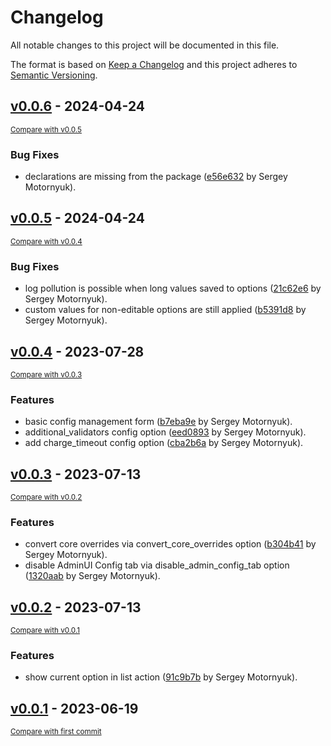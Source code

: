 # Changelog

All notable changes to this project will be documented in this file.

The format is based on [Keep a Changelog](http://keepachangelog.com/en/1.0.0/)
and this project adheres to [Semantic Versioning](http://semver.org/spec/v2.0.0.html).

<!-- insertion marker -->
## [v0.0.6](https://github.com/ckan/ckanext-editable-config/releases/tag/v0.0.6) - 2024-04-24

<small>[Compare with v0.0.5](https://github.com/ckan/ckanext-editable-config/compare/v0.0.5...v0.0.6)</small>

### Bug Fixes

- declarations are missing from the package ([e56e632](https://github.com/ckan/ckanext-editable-config/commit/e56e63246ead21fe163e46e64bef3be441ea9f55) by Sergey Motornyuk).

## [v0.0.5](https://github.com/ckan/ckanext-editable-config/releases/tag/v0.0.5) - 2024-04-24

<small>[Compare with v0.0.4](https://github.com/ckan/ckanext-editable-config/compare/v0.0.4...v0.0.5)</small>

### Bug Fixes

- log pollution is possible when long values saved to options ([21c62e6](https://github.com/ckan/ckanext-editable-config/commit/21c62e67d558f971169d328681652539f1a9e7df) by Sergey Motornyuk).
- custom values for non-editable options are still applied ([b5391d8](https://github.com/ckan/ckanext-editable-config/commit/b5391d88dd3e4f9a5427f7d421ce95def0206fb2) by Sergey Motornyuk).

## [v0.0.4](https://github.com/ckan/ckanext-editable-config/releases/tag/v0.0.4) - 2023-07-28

<small>[Compare with v0.0.3](https://github.com/ckan/ckanext-editable-config/compare/v0.0.3...v0.0.4)</small>

### Features

- basic config management form ([b7eba9e](https://github.com/ckan/ckanext-editable-config/commit/b7eba9e2ee4343c65750d38227596e9a40f4db53) by Sergey Motornyuk).
- additional_validators config option ([eed0893](https://github.com/ckan/ckanext-editable-config/commit/eed08939c4f0704f50dcfecb15a5eb380f1b0e27) by Sergey Motornyuk).
- add charge_timeout config option ([cba2b6a](https://github.com/ckan/ckanext-editable-config/commit/cba2b6aea6f62ec27c588d0b77a53651f87409b1) by Sergey Motornyuk).

## [v0.0.3](https://github.com/ckan/ckanext-editable-config/releases/tag/v0.0.3) - 2023-07-13

<small>[Compare with v0.0.2](https://github.com/ckan/ckanext-editable-config/compare/v0.0.2...v0.0.3)</small>

### Features

- convert core overrides via convert_core_overrides option ([b304b41](https://github.com/ckan/ckanext-editable-config/commit/b304b41fe548bb3c25087007ee0a6dae34e6a025) by Sergey Motornyuk).
- disable AdminUI Config tab via disable_admin_config_tab option ([1320aab](https://github.com/ckan/ckanext-editable-config/commit/1320aab961b5804a4f88dc1095294234aa2f3582) by Sergey Motornyuk).

## [v0.0.2](https://github.com/ckan/ckanext-editable-config/releases/tag/v0.0.2) - 2023-07-13

<small>[Compare with v0.0.1](https://github.com/ckan/ckanext-editable-config/compare/v0.0.1...v0.0.2)</small>

### Features

- show current option in list action ([91c9b7b](https://github.com/ckan/ckanext-editable-config/commit/91c9b7b4217f4ab7d8336d6ac3178a0fbc34b305) by Sergey Motornyuk).

## [v0.0.1](https://github.com/ckan/ckanext-editable-config/releases/tag/v0.0.1) - 2023-06-19

<small>[Compare with first commit](https://github.com/ckan/ckanext-editable-config/compare/8e61f79c22441183929e43044b5afdda797f8975...v0.0.1)</small>


